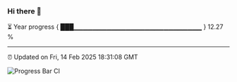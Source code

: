### Hi there 👋

⏳ Year progress { ███▁▁▁▁▁▁▁▁▁▁▁▁▁▁▁▁▁▁▁▁▁▁▁▁▁▁▁ } 12.27 %

---

⏰ Updated on Fri, 14 Feb 2025 18:31:08 GMT

![Progress Bar CI](https://github.com/DhruviPatel157/GitHub-Actions-Demo/workflows/Progress%20Bar%20CI/badge.svg)
